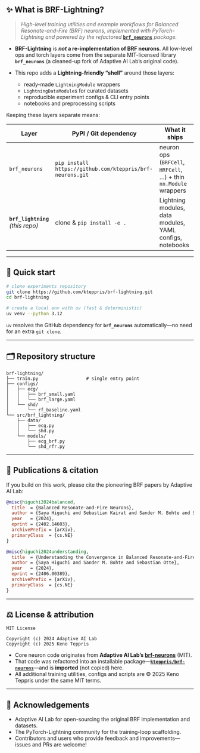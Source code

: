 
## ✨ What is BRF-Lightning?

> *High-level training utilities and example workflows for Balanced Resonate-and-Fire (BRF) neurons, implemented with PyTorch-Lightning and powered by the refactored* **[`brf_neurons`](https://github.com/kteppris/brf-neurons)** *package.*

* **BRF-Lightning** is ***not* a re-implementation of BRF neurons**.
  All low-level ops and torch layers come from the separate MIT-licensed library **`brf_neurons`** (a cleaned-up fork of Adaptive AI Lab’s original code).
* This repo adds a **Lightning-friendly “shell”** around those layers:

  * ready-made `LightningModule` wrappers
  * `LightningDataModule`s for curated datasets
  * reproducible experiment configs & CLI entry points
  * notebooks and preprocessing scripts

Keeping these layers separate means:

| Layer                             | PyPI / Git dependency      | What it ships                                                    |
| --------------------------------- | -------------------------- | ---------------------------------------------------------------- |
| `brf_neurons`                     | `pip install https://github.com/kteppris/brf-neurons.git`  | neuron ops (`BRFCell`, `HRFCell`, …) + thin `nn.Module` wrappers |
| **`brf_lightning`** *(this repo)* | clone & `pip install -e .` | Lightning modules, data modules, YAML configs, notebooks         |

---

## 🏁 Quick start

```bash
# clone experiments repository
git clone https://github.com/kteppris/brf-lightning.git
cd brf-lightning

# create a local env with uv (fast & deterministic)
uv venv --python 3.12
```

`uv` resolves the GitHub dependency for **`brf_neurons`** automatically—no need for an extra `git clone`.

---

## 🗂 Repository structure

```
brf-lightning/
├── train.py                  # single entry point
├── configs/
│   ├── ecg/
│   │   ├── brf_small.yaml
│   │   └── brf_large.yaml
│   └── shd/
│       └── rf_baseline.yaml
└── src/brf_lightning/
    ├── data/
    │   ├── ecg.py
    │   └── shd.py
    └── models/
        ├── ecg_brf.py
        └── shd_rfr.py
```

---

## 🔬 Publications & citation

If you build on this work, please cite the pioneering BRF papers by Adaptive AI Lab:

```bibtex
@misc{higuchi2024balanced,
  title  = {Balanced Resonate-and-Fire Neurons},
  author = {Saya Higuchi and Sebastian Kairat and Sander M. Bohte and Sebastian Otte},
  year   = {2024},
  eprint = {2402.14603},
  archivePrefix = {arXiv},
  primaryClass  = {cs.NE}
}

@misc{higuchi2024understanding,
  title  = {Understanding the Convergence in Balanced Resonate-and-Fire Neurons},
  author = {Saya Higuchi and Sander M. Bohte and Sebastian Otte},
  year   = {2024},
  eprint = {2406.00389},
  archivePrefix = {arXiv},
  primaryClass  = {cs.NE}
}
```

---

## ⚖️ License & attribution

```
MIT License

Copyright (c) 2024 Adaptive AI Lab
Copyright (c) 2025 Keno Teppris
```

* Core neuron code originates from **Adaptive AI Lab’s [brf-neurons](https://github.com/AdaptiveAILab/brf-neurons)** (MIT).
* That code was refactored into an installable package—**[`kteppris/brf-neurons`](https://github.com/kteppris/brf-neurons)**—and is **imported** (not copied) here.
* All additional training utilities, configs and scripts are © 2025 Keno Teppris under the same MIT terms.

---

## 🙏 Acknowledgements

* Adaptive AI Lab for open-sourcing the original BRF implementation and datasets.
* The PyTorch-Lightning community for the training-loop scaffolding.
* Contributors and users who provide feedback and improvements—issues and PRs are welcome!
